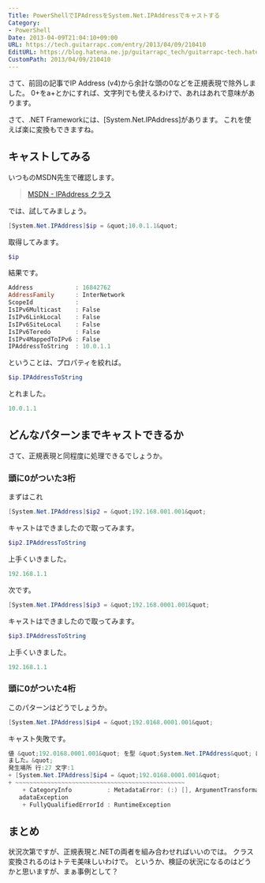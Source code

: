 ```yaml
---
Title: PowerShellでIPAdressをSystem.Net.IPAddressでキャストする
Category:
- PowerShell
Date: 2013-04-09T21:04:10+09:00
URL: https://tech.guitarrapc.com/entry/2013/04/09/210410
EditURL: https://blog.hatena.ne.jp/guitarrapc_tech/guitarrapc-tech.hatenablog.com/atom/entry/11696248318757675629
CustomPath: 2013/04/09/210410
---
```


さて、前回の記事でIP Address (v4)から余計な頭の0などを正規表現で除外しました。
0+をa+とかにすれば、文字列でも使えるわけで、あれはあれで意味があります。

さて、.NET Frameworkには、[System.Net.IPAddress]があります。
これを使えば楽に変換もできますね。



## キャストしてみる

いつものMSDN先生で確認します。
<blockquote><a href="http://msdn.microsoft.com/ja-jp/library/system.net.ipaddress.aspx" target="_blank">MSDN - IPAddress クラス</a></blockquote>

では、試してみましょう。
```ps1
[System.Net.IPAddress]$ip = &quot;10.0.1.1&quot;
```


取得してみます。
```ps1
$ip
```


結果です。
```ps1
Address            : 16842762
AddressFamily      : InterNetwork
ScopeId            :
IsIPv6Multicast    : False
IsIPv6LinkLocal    : False
IsIPv6SiteLocal    : False
IsIPv6Teredo       : False
IsIPv4MappedToIPv6 : False
IPAddressToString  : 10.0.1.1
```


ということは、プロパティを絞れば。
```ps1
$ip.IPAddressToString
```


とれました。
```ps1
10.0.1.1
```


## どんなパターンまでキャストできるか
さて、正規表現と同程度に処理できるでしょうか。

### 頭に0がついた3桁
まずはこれ
```ps1
[System.Net.IPAddress]$ip2 = &quot;192.168.001.001&quot;
```


キャストはできましたので取ってみます。
```ps1
$ip2.IPAddressToString
```


上手くいきました。
```ps1
192.168.1.1
```



次です。
```ps1
[System.Net.IPAddress]$ip3 = &quot;192.168.0001.001&quot;
```


キャストはできましたので取ってみます。
```ps1
$ip3.IPAddressToString
```


上手くいきました。
```ps1
192.168.1.1
```


### 頭に0がついた4桁
このパターンはどうでしょうか。

```ps1
[System.Net.IPAddress]$ip4 = &quot;192.0168.0001.001&quot;
```


キャスト失敗です。
```ps1
値 &quot;192.0168.0001.001&quot; を型 &quot;System.Net.IPAddress&quot; に変換できません。エラー: &quot;無効な IP アドレスが指定され
ました。&quot;
発生場所 行:27 文字:1
+ [System.Net.IPAddress]$ip4 = &quot;192.0168.0001.001&quot;
+ ~~~~~~~~~~~~~~~~~~~~~~~~~~~~~~~~~~~~~~~~~~~~~~~~
    + CategoryInfo          : MetadataError: (:) [], ArgumentTransformationMet
   adataException
    + FullyQualifiedErrorId : RuntimeException
```



## まとめ
状況次第ですが、正規表現と.NETの両者を組み合わせればいいのでは。
クラス変換されるのはトテモ美味しいわけで。
というか、検証の状況になるのはどうかと思いますが、まぁ事例として？
